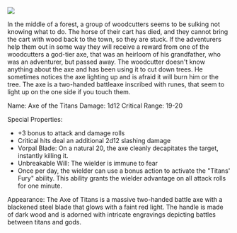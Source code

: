 ![](https://i.imgur.com/WRbUEQc.jpg)

In the middle of a forest, a group of woodcutters seems to be sulking not knowing what to do. The horse of their cart has died, and they cannot bring the cart with wood back to the town, so they are stuck.
If the adventurers help them out in some way they will receive a reward from one of the woodcutters a god-tier axe, that was an heirloom of his grandfather, who was an adventurer, but passed away. The woodcutter doesn't know anything about the axe and has been using it to cut down trees. He sometimes notices the axe lighting up and is afraid it will burn him or the tree.
The axe is a two-handed battleaxe inscribed with runes, that seem to light up on the one side if you touch them.

Name: Axe of the Titans
Damage: 1d12
Critical Range: 19-20

Special Properties:
- +3 bonus to attack and damage rolls
- Critical hits deal an additional 2d12 slashing damage
- Vorpal Blade: On a natural 20, the axe cleanly decapitates the target, instantly killing it.
- Unbreakable Will: The wielder is immune to fear
- Once per day, the wielder can use a bonus action to activate the "Titans' Fury" ability. This ability grants the wielder advantage on all attack rolls for one minute.

Appearance:
The Axe of Titans is a massive two-handed battle axe with a blackened steel blade that glows with a faint red light. The handle is made of dark wood and is adorned with intricate engravings depicting battles between titans and gods.